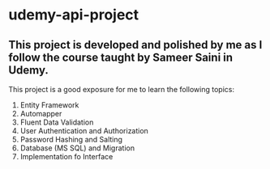 # udemy-api-project
## This project is developed and polished by me as I follow the course taught by Sameer Saini in Udemy.

This project is a good exposure for me to learn the following topics:

1. Entity Framework
2. Automapper
3. Fluent Data Validation
4. User Authentication and Authorization
5. Password Hashing and Salting
6. Database (MS SQL) and Migration
7. Implementation fo Interface
